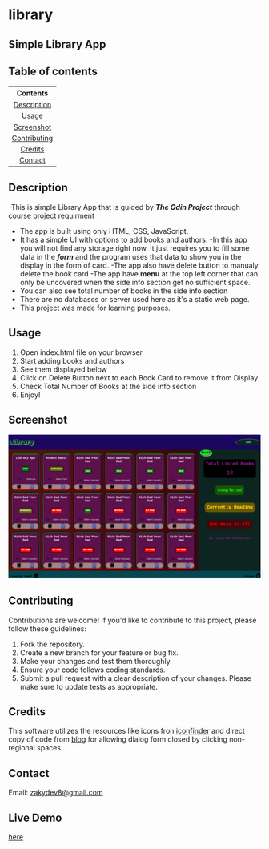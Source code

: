 # library
## Simple Library App
## Table of contents
|Contents                     |
|:---------------------------:|
|[Description](#Description)  |
|[Usage](#Usage)              |
|[Screenshot](#Screenshot)    |
|[Contributing](#Contributing)|
|[Credits](#Credits)          |
|[Contact](#Contact)          |
## Description
-This is simple Library App that is guided by ***The Odin Project*** through course [project](https://www.theodinproject.com/lessons/node-path-javascript-library) requirment
- The app is built using only HTML, CSS, JavaScript.
- It has a simple UI with options to add books and authors.
-In this app you will not find any storage right now. It just requires you to fill some data
in the ***form*** and the program uses that data to show you in the display in the form of card.
-The app also have delete button to manualy delete the book card
-The app have **menu** at the top left corner that can only be uncovered when the side info section get no sufficient space.
- You can also see total number of books in the side info section
- There are no databases or server used here as it's a static web page.
- This project was made for learning purposes.
## Usage
1. Open index.html file on your browser
2. Start adding books and authors
3. See them displayed below
4. Click on Delete Button next to each Book Card to remove it from Display
5. Check Total Number of Books at the side info section
6. Enjoy!
## Screenshot
![Library app](img-assets/Screenshot%20from%202023-10-27%2014-04-52.png)
## Contributing

Contributions are welcome! If you'd like to contribute to this project, please follow these guidelines:

1. Fork the repository.
2. Create a new branch for your feature or bug fix.
3. Make your changes and test them thoroughly.
4. Ensure your code follows coding standards.
5. Submit a pull request with a clear description of your changes.
Please make sure to update tests as appropriate.
## Credits
This software utilizes the resources like icons fron [iconfinder](https://www.iconfinder.com/) and direct copy of code from [blog](https://blog.webdevsimplified.com/) for allowing dialog form closed by clicking non-regional spaces.

## Contact
Email: zakydev8@gmail.com
## Live Demo
[here](https://zakymaky8.github.io/library/)
